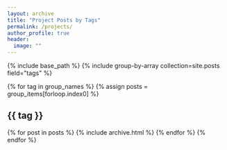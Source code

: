 ```yaml
---
layout: archive
title: "Project Posts by Tags"
permalink: /projects/
author_profile: true
header:
  image: ""
---
```


{% include base_path %}
{% include group-by-array collection=site.posts field="tags" %}

{% for tag in group_names %}
  {% assign posts = group_items[forloop.index0] %}
  <h2 id="{{ tag | slugify }}" class="archive__subtitle">{{ tag }}</h2>
  {% for post in posts %}
    {% include archive.html %}
  {% endfor %}
{% endfor %}
